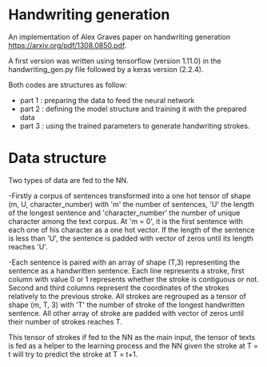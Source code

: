 # Handwriting generation

An implementation of Alex Graves paper on handwriting generation https://arxiv.org/pdf/1308.0850.pdf.

A first version was written using tensorflow (version 1.11.0) in the handwriting_gen.py file followed by a keras version (2.2.4).

Both codes are structures as follow: 
- part 1 : preparing the data to feed the neural network
- part 2 : defining the model structure and training it with the prepared data
- part 3 : using the trained parameters to generate handwriting strokes.
                                     
                                     
# Data structure

Two types of data are fed to the NN. 

-Firstly a corpus of sentences transformed into a one hot tensor of shape (m, U, character_number) with 'm' the number of sentences, 'U' the length of the longest sentence and 'character_number' the number of unique character among the text corpus. At 'm = 0', it is the first sentence with each one of his character as a one hot vector. If the length of the sentence is less than 'U', the sentence is padded with vector of zeros until its length reaches 'U'.

-Each sentence is paired with an array of shape (T,3) representing the sentence as a handwritten sentence. Each line represents a stroke, first column with value 0 or 1 represents whether the stroke is contiguous or not. Second and third columns represent the coordinates of the strokes relatively to the previous stroke. All strokes are regrouped as a tensor of shape (m, T, 3) with 'T' the number of stroke of the longest handwritten sentence. All other array of stroke are padded with vector of zeros until their number of strokes reaches T.

This tensor of strokes if fed to the NN as the main input, the tensor of texts is fed as a helper to the learning process and the NN given the stroke at T = t will try to predict the stroke at T = t+1.
